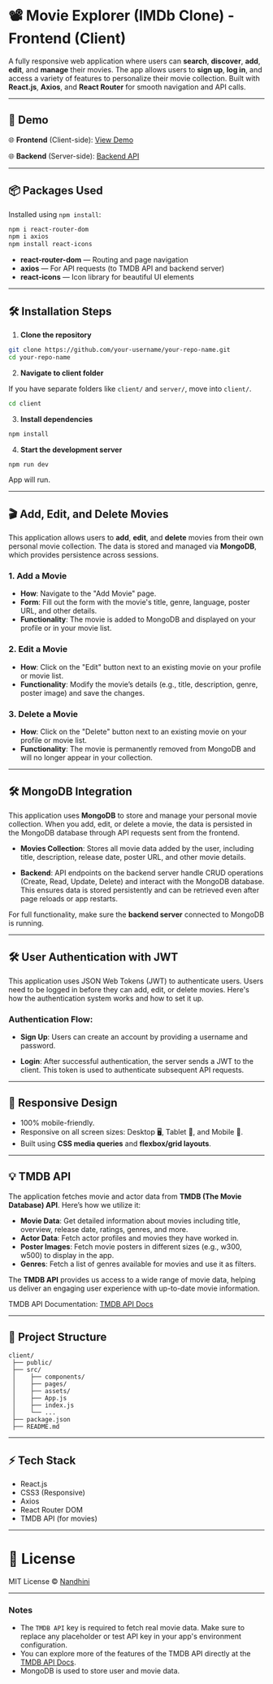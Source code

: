 # 📽️ Movie Explorer (IMDb Clone) - Frontend (Client)

A fully responsive web application where users can **search**, **discover**, **add**, **edit**, and **manage** their movies. The app allows users to **sign up**, **log in**, and access a variety of features to personalize their movie collection. Built with **React.js**, **Axios**, and **React Router** for smooth navigation and API calls.

---

## 🚀 Demo


🌐 **Frontend** (Client-side): [View Demo](https://your-frontend-demo-link.com)

🌐 **Backend** (Server-side): [Backend API](https://github.com/nandhinigurumoorthyy/IMDb-Clone-Backend.git)


---

## 📦 Packages Used

Installed using `npm install`:

```bash
npm i react-router-dom
npm i axios
npm install react-icons
```

* **react-router-dom** — Routing and page navigation
* **axios** — For API requests (to TMDB API and backend server)
* **react-icons** — Icon library for beautiful UI elements

---

## 🛠️ Installation Steps

1. **Clone the repository**

```bash
git clone https://github.com/your-username/your-repo-name.git
cd your-repo-name
```

2. **Navigate to client folder**

If you have separate folders like `client/` and `server/`, move into `client/`.

```bash
cd client
```

3. **Install dependencies**

```bash
npm install
```

4. **Start the development server**

```bash
npm run dev
```

App will run.


---
## 🎬 Add, Edit, and Delete Movies

This application allows users to **add**, **edit**, and **delete** movies from their own personal movie collection. The data is stored and managed via **MongoDB**, which provides persistence across sessions.

### 1. **Add a Movie**

* **How**: Navigate to the "Add Movie" page.
* **Form**: Fill out the form with the movie's title, genre, language, poster URL, and other details.
* **Functionality**: The movie is added to MongoDB and displayed on your profile or in your movie list.

### 2. **Edit a Movie**

* **How**: Click on the "Edit" button next to an existing movie on your profile or movie list.
* **Functionality**: Modify the movie’s details (e.g., title, description, genre, poster image) and save the changes.

### 3. **Delete a Movie**

* **How**: Click on the "Delete" button next to an existing movie on your profile or movie list.
* **Functionality**: The movie is permanently removed from MongoDB and will no longer appear in your collection.

---

## 🛠️ MongoDB Integration

This application uses **MongoDB** to store and manage your personal movie collection. When you add, edit, or delete a movie, the data is persisted in the MongoDB database through API requests sent from the frontend.

* **Movies Collection**: Stores all movie data added by the user, including title, description, release date, poster URL, and other movie details.

* **Backend**: API endpoints on the backend server handle CRUD operations (Create, Read, Update, Delete) and interact with the MongoDB database. This ensures data is stored persistently and can be retrieved even after page reloads or app restarts.

For full functionality, make sure the **backend server** connected to MongoDB is running.

---

## 🛠️ User Authentication with JWT

This application uses JSON Web Tokens (JWT) to authenticate users. Users need to be logged in before they can add, edit, or delete movies. Here's how the authentication system works and how to set it up.

### Authentication Flow:
* **Sign Up**: Users can create an account by providing a username and password.

* **Login**: After successful authentication, the server sends a JWT to the client. This token is used to authenticate subsequent API requests.

---
## 📱 Responsive Design

* 100% mobile-friendly.
* Responsive on all screen sizes: Desktop 🖥️, Tablet 📱, and Mobile 📱.
* Built using **CSS media queries** and **flexbox/grid layouts**.

---

## 💡 TMDB API

The application fetches movie and actor data from **TMDB (The Movie Database) API**. Here’s how we utilize it:

* **Movie Data**: Get detailed information about movies including title, overview, release date, ratings, genres, and more.
* **Actor Data**: Fetch actor profiles and movies they have worked in.
* **Poster Images**: Fetch movie posters in different sizes (e.g., w300, w500) to display in the app.
* **Genres**: Fetch a list of genres available for movies and use it as filters.

The **TMDB API** provides us access to a wide range of movie data, helping us deliver an engaging user experience with up-to-date movie information.

TMDB API Documentation: [TMDB API Docs](https://www.themoviedb.org/documentation/api)

---

## 📂 Project Structure

```
client/
 ├── public/
 ├── src/
 │    ├── components/
 │    ├── pages/
 │    ├── assets/
 │    ├── App.js
 │    ├── index.js
 │    └── ...
 ├── package.json
 ├── README.md
```



---


## ⚡ Tech Stack

* React.js
* CSS3 (Responsive)
* Axios
* React Router DOM
* TMDB API (for movies)

---

# 📖 License

MIT License © [Nandhini](https://github.com/nandhinigurumoorthyy)

---

### **Notes**

* The `TMDB API` key is required to fetch real movie data. Make sure to replace any placeholder or test API key in your app's environment configuration.
* You can explore more of the features of the TMDB API directly at the [TMDB API Docs](https://www.themoviedb.org/documentation/api).
* MongoDB is used to store user and movie data.

